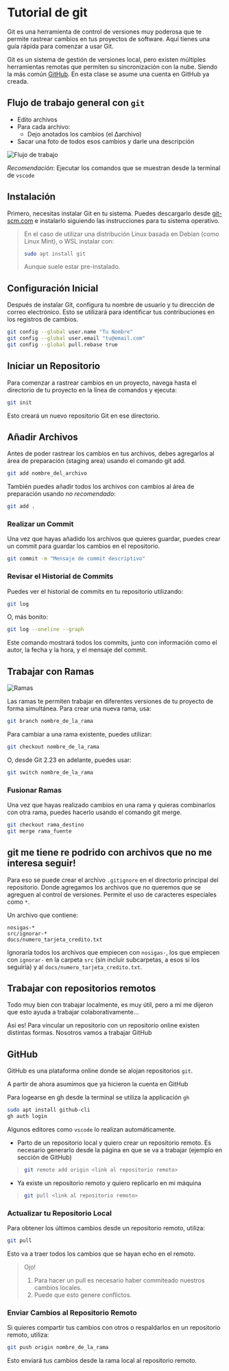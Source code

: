 # Tutorial de git

Git es una herramienta de control de versiones muy poderosa que te permite
rastrear cambios en tus proyectos de software. Aquí tienes una guía rápida para
comenzar a usar Git.

Git es un sistema de gestión de versiones local, pero existen múltiples
herramientas remotas que permiten su sincronización con la nube. Siendo la más
común [GitHub](https://github.com/). En esta clase se asume una cuenta en
GitHub ya creada.



## Flujo de trabajo general con `git`

- Edito archivos
- Para cada archivo:
  - Dejo anotados los cambios (el Δarchivo)
- Sacar una foto de todos esos cambios y darle una descripción

![Flujo de trabajo](figs/git-general.png)

_Recomendación_: Ejecutar los comandos que se muestran desde la terminal de
`vscode`

## Instalación

Primero, necesitas instalar Git en tu sistema. Puedes descargarlo desde
[git-scm.com](https://git-scm.com/) e instalarlo siguiendo las instrucciones
para tu sistema operativo.

> En el caso de utilizar una distribución Linux basada en Debian (como Linux
> Mint), o WSL instalar con:
>
> ```bash
> sudo apt install git
> ```
>
> Aunque suele estar pre-instalado.

## Configuración Inicial

Después de instalar Git, configura tu nombre de usuario y tu dirección de
correo electrónico. Esto se utilizará para identificar tus contribuciones en
los registros de cambios.

```bash
git config --global user.name "Tu Nombre"
git config --global user.email "tu@email.com"
git config --global pull.rebase true
```

## Iniciar un Repositorio

Para comenzar a rastrear cambios en un proyecto, navega hasta el directorio de
tu proyecto en la línea de comandos y ejecuta:

```bash
git init
```

Esto creará un nuevo repositorio Git en ese directorio.

## Añadir Archivos

Antes de poder rastrear los cambios en tus archivos, debes agregarlos al área
de preparación (staging area) usando el comando git add.

```bash
git add nombre_del_archivo
```

También puedes añadir todos los archivos con cambios al área de preparación
usando *no recomendado*:

```bash
git add .
```

### Realizar un Commit

Una vez que hayas añadido los archivos que quieres guardar, puedes crear un commit para guardar los cambios en el repositorio.

```bash
git commit -m "Mensaje de commit descriptivo"
```

### Revisar el Historial de Commits

Puedes ver el historial de commits en tu repositorio utilizando:

```bash
git log

```

O, más bonito:

```bash
git log --oneline --graph
```

Este comando mostrará todos los commits, junto con información como el autor,
la fecha y la hora, y el mensaje del commit.

## Trabajar con Ramas

![Ramas](figs/git-branches-merge.png)

Las ramas te permiten trabajar en diferentes versiones de tu proyecto de forma
simultánea. Para crear una nueva rama, usa:

```bash
git branch nombre_de_la_rama
```

Para cambiar a una rama existente, puedes utilizar:

```bash
git checkout nombre_de_la_rama
```

O, desde Git 2.23 en adelante, puedes usar:

```bash
git switch nombre_de_la_rama
```

### Fusionar Ramas

Una vez que hayas realizado cambios en una rama y quieras combinarlos con otra
rama, puedes hacerlo usando el comando git merge.

```bash
git checkout rama_destino
git merge rama_fuente
```

## git me tiene re podrido con archivos que no me interesa seguir!

Para eso se puede crear el archivo `.gitignore` en el directorio principal del
repositorio. Donde agregamos los archivos que no queremos que se agreguen al
control de versiones. Permite el uso de caracteres especiales como `*`.

Un archivo que contiene:

```
nosigas-*
src/ignorar-*
docs/numero_tarjeta_credito.txt
```

Ignoraría todos los archivos que empiecen con `nosigas-`, los que empiecen con
`ignorar-` en la carpeta `src` (sin incluir subcarpetas, a esos si los
seguiría) y al `docs/numero_tarjeta_credito.txt`.


## Trabajar con repositorios remotos
Todo muy bien con trabajar localmente, es muy útil, pero a mí me dijeron que
esto ayuda a trabajar colaborativamente...

Así es! Para vincular un repositorio con un repositorio online existen
distintas formas. Nosotros vamos a trabajar GitHub

## GitHub
GitHub es una plataforma online donde se alojan repositorios `git`.

A partir de ahora asumimos que ya hicieron la cuenta en GitHub

Para logearse en gh desde la terminal se utiliza la applicación `gh`

```bash
sudo apt install github-cli
gh auth login
```

Algunos editores como `vscode` lo realizan automáticamente.

- Parto de un repositorio local y quiero crear un repositorio remoto.
Es necesario generarlo desde la página en que se va a trabajar (ejemplo en
sección de GitHub)

> ```bash
> git remote add origin <link al repositorio remoto>
> ```

- Ya existe un repositorio remoto y quiero replicarlo en mi máquina

> ```bash
> git pull <link al repositorio remoto>
> ```

### Actualizar tu Repositorio Local

Para obtener los últimos cambios desde un repositorio remoto, utiliza:

```bash
git pull
```

Esto va a traer todos los cambios que se hayan echo en el remoto.

> Ojo!
>
> 1. Para hacer un pull es necesario haber commiteado nuestros cambios locales.
> 2. Puede que esto genere conflictos.

### Enviar Cambios al Repositorio Remoto

Si quieres compartir tus cambios con otros o respaldarlos en un repositorio
remoto, utiliza:


```bash
git push origin nombre_de_la_rama
```

Esto enviará tus cambios desde la rama local al repositorio remoto.

